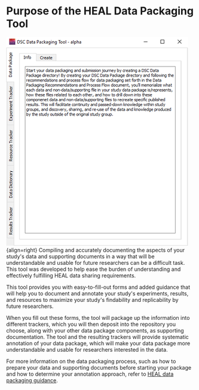 # Purpose of the HEAL Data Packaging Tool

![](../app-screenshots/first-look.PNG){align=right} Compiling and accurately documenting the aspects of your study's data and supporting documents in a way that will be understandable and usable for future researchers can be a difficult task. This tool was developed to help ease the burden of understanding and effectively fulfilling HEAL data sharing requirements.

This tool provides you with easy-to-fill-out forms and added guidance that will help you to document and annotate your study's experiments, results, and resources to maximize your study's findability and replicability by future researchers.

When you fill out these forms, the tool will package up the information into different trackers, which you will then deposit into the repository you choose, along with your other data package components, as supporting documentation. The tool and the resulting trackers will provide systematic annotation of your data package, which will make your data package more understandable and usable for researchers interested in the data.

For more information on the data packaging process, such as how to prepare your data and supporting documents before starting your package and how to determine your annotation approach, refer to [HEAL data packaging guidance](https://norc-heal.github.io/heal-data-pkg-guide/).

